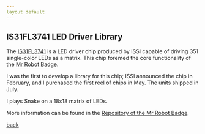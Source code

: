 ```yaml
---
layout default
---
```


## IS31FL3741 LED Driver Library

The <a href="https://www.issi.com/WW/pdf/IS31FL3741.pdf">IS31FL3741</a> is a LED driver chip produced by ISSI capable of driving 351 single-color LEDs as a matrix. This chip foremed the core functionality of the [Mr Robot Badge](https://github.com/bbenchoff/MrRobotBadge).

I was the first to develop a library for this chip; ISSI announced the chip in February, and I purchased the first reel of chips in May. The units shipped in July.

I plays Snake on a 18x18 matrix of LEDs.

More information can be found in the [Repository of the Mr Robot Badge](https://github.com/bbenchoff/MrRobotBadge).

[back](.)